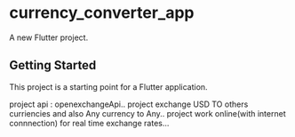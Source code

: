 # currency_converter_app

A new Flutter project.

## Getting Started

This project is a starting point for a Flutter application.

project api : openexchangeApi..
project exchange USD TO others curriencies and also Any currency to Any..
project work online(with internet connnection) for real time exchange rates...

